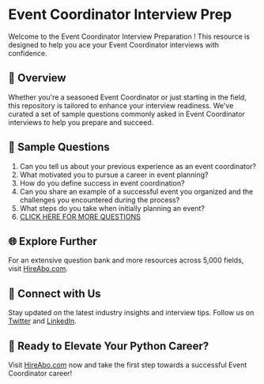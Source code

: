 # Event Coordinator Interview Prep

Welcome to the Event Coordinator Interview Preparation ! This resource is designed to help you ace your Event Coordinator interviews with confidence.

## 🚀 Overview

Whether you're a seasoned Event Coordinator or just starting in the field, this repository is tailored to enhance your interview readiness. We've curated a set of sample questions commonly asked in Event Coordinator interviews to help you prepare and succeed.

## 📝 Sample Questions

1. Can you tell us about your previous experience as an event coordinator?
2. What motivated you to pursue a career in event planning?
3. How do you define success in event coordination?
4. Can you share an example of a successful event you organized and the challenges you encountered during the process?
5. What steps do you take when initially planning an event?
6. [CLICK HERE FOR MORE QUESTIONS](https://hireabo.com/job/11_3_1/Event%20Coordinator)

## 🌐 Explore Further

For an extensive question bank and more resources across 5,000 fields, visit [HireAbo.com](https://www.hireabo.com).

## 📱 Connect with Us

Stay updated on the latest industry insights and interview tips. Follow us on [Twitter](https://twitter.com/hireabo) and [LinkedIn](https://www.linkedin.com/in/hire-abo-3609972a8/).

## 🚀 Ready to Elevate Your Python Career?

Visit [HireAbo.com](https://www.hireabo.com) now and take the first step towards a successful Event Coordinator career!